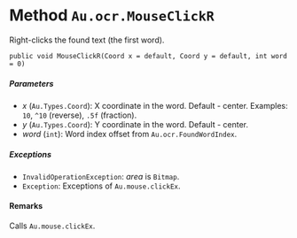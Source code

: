 # Method `Au.ocr.MouseClickR`

Right-clicks the found text (the first word).

```
public void MouseClickR(Coord x = default, Coord y = default, int word = 0)
```

##### Parameters

- *x*  (`Au.Types.Coord`):
    X coordinate in the word. Default - center. Examples: `10`, `^10` (reverse), `.5f` (fraction).
- *y*  (`Au.Types.Coord`):
    Y coordinate in the word. Default - center.
- *word*  (`int`):
    Word index offset from `Au.ocr.FoundWordIndex`.

##### Exceptions

- `InvalidOperationException`:
    *area* is `Bitmap`.
- `Exception`:
    Exceptions of `Au.mouse.clickEx`.

#### Remarks

Calls `Au.mouse.clickEx`.